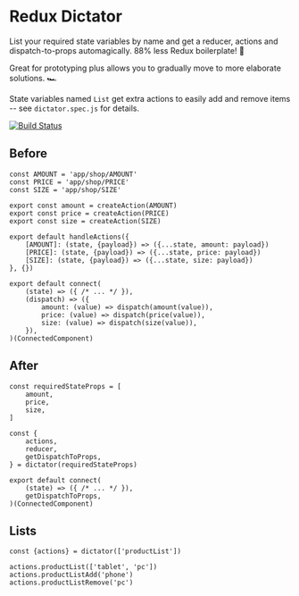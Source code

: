 # Redux Dictator

List your required state variables by name and get a reducer, actions
and dispatch-to-props automagically. 88% less Redux boilerplate! 🎉

Great for prototyping plus allows you to gradually move to more elaborate solutions. 🏎

State variables named `List` get extra actions to easily add and remove items -- see `dictator.spec.js` for details.

[![Build Status](https://travis-ci.org/thekarel/redux-dictator.svg?branch=master)](https://travis-ci.org/thekarel/redux-dictator)

## Before

```
const AMOUNT = 'app/shop/AMOUNT'
const PRICE = 'app/shop/PRICE'
const SIZE = 'app/shop/SIZE'

export const amount = createAction(AMOUNT)
export const price = createAction(PRICE)
export const size = createAction(SIZE)

export default handleActions({
    [AMOUNT]: (state, {payload}) => ({...state, amount: payload})
    [PRICE]: (state, {payload}) => ({...state, price: payload})
    [SIZE]: (state, {payload}) => ({...state, size: payload})
}, {})
```

```
export default connect(
    (state) => ({ /* ... */ }),
    (dispatch) => ({
        amount: (value) => dispatch(amount(value)),
        price: (value) => dispatch(price(value)),
        size: (value) => dispatch(size(value)),
    }),
)(ConnectedComponent)
```

## After

```
const requiredStateProps = [
    amount,
    price,
    size,
]

const {
    actions,
    reducer,
    getDispatchToProps,
} = dictator(requiredStateProps)
```

```
export default connect(
    (state) => ({ /* ... */ }),
    getDispatchToProps,
)(ConnectedComponent)
```

## Lists

```
const {actions} = dictator(['productList'])

actions.productList(['tablet', 'pc'])
actions.productListAdd('phone')
actions.productListRemove('pc')
```
